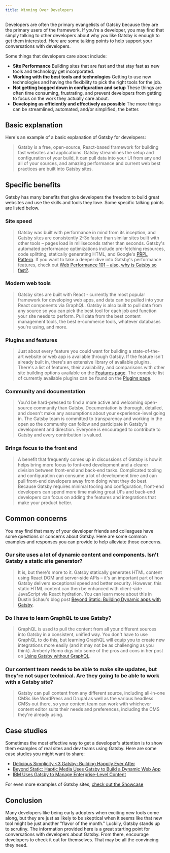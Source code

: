 ```yaml
---
title: Winning Over Developers
---
```


Developers are often the primary evangelists of Gatsby because they are the primary users of the framework. If you're a developer, you may find that simply talking to other developers about why _you_ like Gatsby is enough to get them interested. Here are some talking points to help support your conversations with developers.

Some things that developers care about include:

- **Site Performance** Building sites that are fast and that stay fast as new tools and technology get incorporated.
- **Working with the best tools and technologies** Getting to use new technologies and having the flexibility to pick the right tools for the job.
- **Not getting bogged down in configuration and setup** These things are often time consuming, frustrating, and prevent developers from getting to focus on the work they actually care about.
- **Developing as efficiently and effectively as possible** The more things can be streamlined, automated, and/or simplified, the better.

## Basic explanation

Here's an example of a basic explanation of Gatsby for developers:

> Gatsby is a free, open-source, React-based framework for building fast websites and applications. Gatsby streamlines the setup and configuration of your build, it can pull data into your UI from any and all of your sources, and amazing performance and current web best practices are built into Gatsby sites.

## Specific benefits

Gatsby has many benefits that give developers the freedom to build great websites and use the skills and tools they love. Some specific talking points are listed below.

### Site speed

> Gatsby was built with performance in mind from its inception, and Gatsby sites are consistently 2-3x faster than similar sites built with other tools – pages load in milliseconds rather than seconds. Gatsby's automated performance optimizations include pre-fetching resources, code splitting, statically generating HTML, and Google's [PRPL Pattern](/docs/prpl-pattern/). If you want to take a deeper dive into Gatsby's performance features, check out [Web Performance 101 – also, why is Gatsby so fast?](/blog/2017-09-13-why-is-gatsby-so-fast/).

### Modern web tools

> Gatsby sites are built with React - currently the most popular framework for developing web apps, and data can be pulled into your React components via GraphQL. Gatsby is also built to pull data from any source so you can pick the best tool for each job and function your site needs to perform. Pull data from the best content management tools, the best e-commerce tools, whatever databases you're using, and more.

### Plugins and features

> Just about every feature you could want for building a state-of-the-art website or web app is available through Gatsby. If the feature isn't already built in, there's an extensive library of available plugins. There's a list of features, their availability, and comparisons with other site building options available on the [Features page](/features/). The complete list of currently available plugins can be found on the [Plugins page](/plugins/).

### Community and documentation

> You'd be hard-pressed to find a more active and welcoming open-source community than Gatsby. Documentation is thorough, detailed, and doesn't make any assumptions about your experience-level going in. The Gatsby team is committed to transparency and working in the open so the community can follow and participate in Gatsby's development and direction. Everyone is encouraged to contribute to Gatsby and every contribution is valued.

### Brings focus to the front end

> A benefit that frequently comes up in discussions of Gatsby is how it helps bring more focus to font-end development and a clearer division between front-end and back-end tasks. Complicated tooling and configuration can consume a lot of development time and can pull front-end developers away from doing what they do best. Because Gatsby requires minimal tooling and configuration, front-end developers can spend more time making great UI's and back-end developers can focus on adding the features and integrations that make your product better.

## Common concerns

You may find that many of your developer friends and colleagues have some questions or concerns about Gatsby. Here are some common examples and responses you can provide to help alleviate those concerns.

### Our site uses a lot of dynamic content and components. Isn't Gatsby a static site generator?

> It is, but there's more to it. Gatsby statically generates HTML content using React DOM and server-side APIs – it's an important part of how Gatsby delivers exceptional speed and better security. However, this static HTML content can then be enhanced with client-side JavaScript via React hydration. You can learn more about this in Dustin Schau's blog post [Beyond Static: Building Dynamic apps with Gatsby](/blog/2018-10-15-beyond-static-intro/).

### Do I have to learn GraphQL to use Gatsby?

> GraphQL is used to pull the content from all your different sources into Gatsby in a consistent, unified way. You don't have to use GraphQL to do this, but learning GraphQL will equip you to create new integrations more easily (and it may not be as challenging as you think). Amberly Romo digs into some of the pros and cons in her post on [Using Gatsby without GraphQL](/blog/2018-10-25-using-gatsby-without-graphql/).

### Our content team needs to be able to make site updates, but they're not super technical. Are they going to be able to work with a Gatsby site?

> Gatsby can pull content from any different source, including all-in-one CMSs like WordPress and Drupal as well as the various headless CMSs out there, so your content team can work with whichever content editor suits their needs and preferences, including the CMS they're already using.

## Case studies

Sometimes the most effective way to get a developer's attention is to show them examples of real sites and dev teams using Gatsby. Here are some case studies you might want to share:

- [Delicious Simplicity <3 Gatsby: Building Happily Ever After](/blog/2019-06-08-delicious-simplicity-case-study-part-1/)
- [Beyond Static: Haptic Media Uses Gatsby to Build a Dynamic Web App](/blog/2019-02-05-hapticmedia-case-study/)
- [IBM Uses Gatsby to Manage Enterprise-Level Content](/blog/2018-12-17-ibm-case-study/#big-company-big-website)

For even more examples of Gatsby sites, [check out the Showcase](/showcase/)

## Conclusion

Many developers like being early adopters when exciting new tools come along, but they are just as likely to be skeptical when it seems like that new tool might be just another "flavor of the month." Luckily, Gatsby stands up to scrutiny. The information provided here is a great starting point for conversations with developers about Gatsby. From there, encourage developers to check it out for themselves. That may be all the convincing they need.
